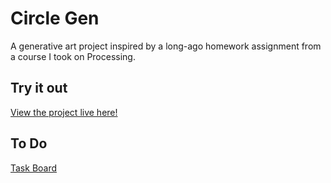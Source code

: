 # Circle Gen
A generative art project inspired by a long-ago homework assignment from a course I took on Processing.

## Try it out
[View the project live here!](https://enitchals.github.io/circle-gen/)
## To Do
[Task Board](https://github.com/users/enitchals/projects/11)